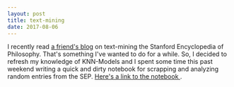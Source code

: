 ```yaml
---
layout: post
title: text-mining
date: 2017-08-06
---
```

I recently read <a href = "http://juanrloaiza.blogspot.de/2017/08/whos-most-mentioned-philosopher-in-sep.html"> a friend's blog</a> on text-mining the Stanford Encyclopedia of Philosophy. That's something I've wanted to do for a while. So, I decided to refresh my knowledge of KNN-Models and I spent some time this past weekend writing a quick and dirty  notebook for scrapping and analyzing random entries from the SEP. <a href ="www.danjcook.com/assets/text-mining.html"> Here's a link to the notebook </a>.
